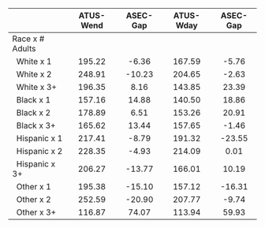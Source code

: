 
|                      |    ATUS-Wend |     ASEC-Gap |    ATUS-Wday |     ASEC-Gap |
| -------------------- | :----------: | :----------: | :----------: | :----------: |
| Race x # Adults      |              |              |              |              |
| &nbsp;&nbsp;White x 1 |       195.22 |        -6.36 |       167.59 |        -5.76 |
| &nbsp;&nbsp;White x 2 |       248.91 |       -10.23 |       204.65 |        -2.63 |
| &nbsp;&nbsp;White x 3+ |       196.35 |         8.16 |       143.85 |        23.39 |
| &nbsp;&nbsp;Black x 1 |       157.16 |        14.88 |       140.50 |        18.86 |
| &nbsp;&nbsp;Black x 2 |       178.89 |         6.51 |       153.26 |        20.91 |
| &nbsp;&nbsp;Black x 3+ |       165.62 |        13.44 |       157.65 |        -1.46 |
| &nbsp;&nbsp;Hispanic x 1 |       217.41 |        -8.79 |       191.32 |       -23.55 |
| &nbsp;&nbsp;Hispanic x 2 |       228.35 |        -4.93 |       214.09 |         0.01 |
| &nbsp;&nbsp;Hispanic x 3+ |       206.27 |       -13.77 |       166.01 |        10.19 |
| &nbsp;&nbsp;Other x 1 |       195.38 |       -15.10 |       157.12 |       -16.31 |
| &nbsp;&nbsp;Other x 2 |       252.59 |       -20.90 |       207.77 |        -9.74 |
| &nbsp;&nbsp;Other x 3+ |       116.87 |        74.07 |       113.94 |        59.93 |

